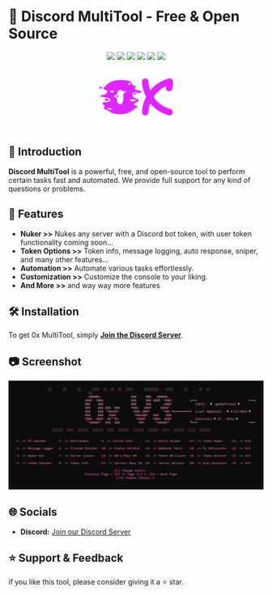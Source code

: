 # 🌟 Discord MultiTool - Free & Open Source

<p align="center">
  <img src="https://img.shields.io/github/languages/top/realgekkefries/Multitool-0x">
  <img src="https://img.shields.io/github/last-commit/realgekkefries/Multitool-0x">
  <img src="https://img.shields.io/github/issues-closed/realgekkefries/Multitool-0x">
  <img src="https://img.shields.io/github/issues/realgekkefries/Multitool-0x">
  <img src="https://img.shields.io/github/stars/realgekkefries/Multitool-0x">
  <img src="https://img.shields.io/github/forks/realgekkefries/Multitool-0x">
</p>

<p align="center">
  <img src="images/logo.png" alt=";ogo" width="150">
</p>

## 🎉 Introduction

**Discord MultiTool** is a powerful, free, and open-source tool to perform certain tasks fast and automated. We provide full support for any kind of questions or problems.

## 🚀 Features

- **Nuker >>** Nukes any server with a Discord bot token, with user token functionality coming soon...
- **Token Options >>** Token info, message logging, auto response, sniper, and many other features...
- **Automation >>** Automate various tasks effortlessly.
- **Customization >>** Customize the console to your liking.
- **And More >>** and way way more features

## 🛠 Installation

To get 0x MultiTool, simply [**Join the Discord Server**](https://discord.gg/gRFqZFmtAy).

## 📷 Screenshot

<p align="center">
  <img src="images/screenshot1.png" alt="Screenshot 1" width=800">
</p>

## 🌐 Socials

- **Discord:** [Join our Discord Server](https://discord.gg/gRFqZFmtAy)

## ⭐ Support & Feedback

if you like this tool, please consider giving it a ⭐ star.
